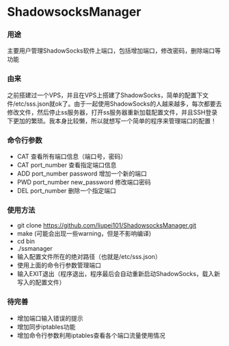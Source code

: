 # ShadowsocksManager
### 用途
主要用户管理ShadowSocks软件上端口，包括增加端口，修改密码，删除端口等功能

### 由来
之前搭建过一个VPS，并且在VPS上搭建了ShadowSocks，简单的配置下文件/etc/sss.json就ok了。由于一起使用ShadowSocks的人越来越多，每次都要去修改文件，然后停止ss服务器，打开ss服务器重新加载配置文件，并且SSH登录下更加的繁琐。我本身比较懒，所以就想写一个简单的程序来管理端口的配置！

### 命令行参数
- CAT 查看所有端口信息（端口号，密码）
- CAT port_number 查看指定端口信息
- ADD port_number password 增加一个新的端口
- PWD port_number new_password 修改端口密码
- DEL port_number 删除一个指定端口

### 使用方法
- git clone https://github.com/liupei101/ShadowsocksManager.git
- make (可能会出现一些warning，但是不影响编译)
- cd bin
- ./ssmanager
- 输入配置文件所在的绝对路径（也就是/etc/sss.json）
- 使用上面的命令行参数管理端口
- 输入EXIT退出（程序退出，程序最后会自动重新启动ShadowSocks，载入新写入的配置文件）

### 待完善
- 增加端口输入错误的提示
- 增加同步iptables功能
- 增加命令行参数利用iptables查看各个端口流量使用情况
